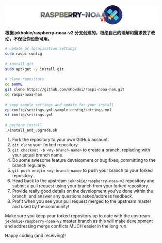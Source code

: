 ![Raspberry NOAA](assets/header_1600_v2.png)


**根据  jekhokie/raspberry-noaa-v2 分支创建的，根绝自己的理解和需求做了改动，不保证你设备可用。**




```bash
# update os localisation settings
sudo raspi-config

# install git
sudo apt-get -y install git

# clone repository
cd $HOME
git clone https://github.com/showdoi/raspi-noaa-ham.git
cd raspi-noaa-ham

# copy sample settings and update for your install
cp config/settings.yml.sample config/settings.yml
vi config/settings.yml

# perform install
./install_and_upgrade.sh
```



1. Fork the repository to your own GitHub account.
2. `git clone` your forked repository.
3. `git checkout -b <my-branch-name>` to create a branch, replacing with your actual branch name.
4. Do some awesome feature development or bug fixes, committing to the branch regularly.
5. `git push origin <my-branch-name>` to push your branch to your forked repository.
6. Head back to the upstream `jekhokie/raspberry-noaa-v2` repository and submit a pull request using your branch from your forked repository.
7. Provide really good details on the development you've done within the branch, and answer any questions asked/address feedback.
8. Profit when you see your pull request merged to the upstream master and used by the community!

Make sure you keep your forked repository up to date with the upstream `jekhokie/raspberry-noaa-v2` master branch as this will make
development and addressing merge conflicts MUCH easier in the long run.

Happy coding (and receiving)!
